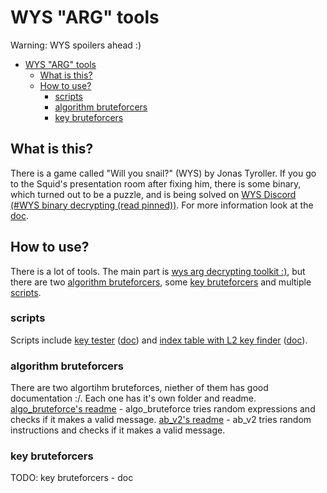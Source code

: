 # WYS "ARG" tools

Warning: WYS spoilers ahead :)

- [WYS "ARG" tools](#wys-arg-tools)
	- [What is this?](#what-is-this)
	- [How to use?](#how-to-use)
		- [scripts](#scripts)
		- [algorithm bruteforcers](#algorithm-bruteforcers)
		- [key bruteforcers](#key-bruteforcers)

## What is this?

There is a game called "Will you snail?" (WYS) by Jonas Tyroller. If you go to the Squid's presentation room after fixing him, there is some binary, which turned out to be a puzzle, and is being solved on [WYS Discord (\#WYS binary decrypting (read pinned))](https://discord.gg/6Kk2FUHmgf). For more information look at the [doc](https://docs.google.com/document/d/1e_nOhSkTh9cchh8n5yDadvf-pnoi8CBZnHwZE0dsbcI/edit#).

## How to use?

There is a lot of tools. The main part is [wys arg decrypting toolkit :)](wys_lib_playground.md), but there are two [algorithm bruteforcers](#algorithm-bruteforcers), some [key bruteforcers](#key-bruteforcers) and multiple [scripts](#scripts).

### scripts

Scripts include [key tester](scripts/wys_test.py) ([doc](scripts/doc/wys_test.md)) and [index table with L2 key finder](scripts/wys_indextable.py) ([doc](scripts/doc/wys_indextable.md)).

### algorithm bruteforcers

There are two algortihm bruteforces, niether of them has good documentation :/. Each one has it's own folder and readme.
[algo_bruteforce's readme](algo_bruteforce/README.md) - algo_bruteforce tries random expressions and checks if it makes a valid message.
[ab_v2's readme](ab_v2/README.md) - ab_v2 tries random instructions and checks if it makes a valid message.

### key bruteforcers

TODO: key bruteforcers - doc
